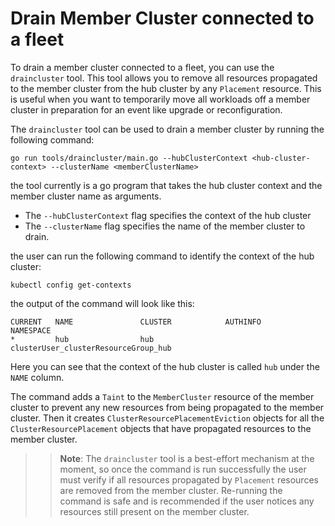 # Drain Member Cluster connected to a fleet

To drain a member cluster connected to a fleet, you can use the `draincluster` tool. This tool allows you to remove all
resources propagated to the member cluster from the hub cluster by any `Placement` resource.
This is useful when you want to temporarily move all workloads off a member cluster in preparation for an 
event like upgrade or reconfiguration.

The `draincluster` tool can be used to drain a member cluster by running the following command:

```
go run tools/draincluster/main.go --hubClusterContext <hub-cluster-context> --clusterName <memberClusterName>
```

the tool currently is a go program that takes the hub cluster context and the member cluster name as arguments.

- The `--hubClusterContext` flag specifies the context of the hub cluster
- The `--clusterName` flag specifies the name of the member cluster to drain.

the user can run the following command to identify the context of the hub cluster:

```
kubectl config get-contexts
```

the output of the command will look like this:

```
CURRENT   NAME               CLUSTER            AUTHINFO                                            NAMESPACE         
*         hub                hub                clusterUser_clusterResourceGroup_hub   
```

Here you can see that the context of the hub cluster is called `hub` under the `NAME` column.

The command adds a `Taint` to the `MemberCluster` resource of the member cluster to prevent any new resources from being 
propagated to the member cluster. Then it creates `ClusterResourcePlacementEviction` objects for all the 
`ClusterResourcePlacement` objects that have propagated resources to the member cluster.

>> **Note**: The `draincluster` tool is a best-effort mechanism at the moment, so once the command is run successfully
> the user must verify if all resources propagated by `Placement` resources are removed from the member cluster.
> Re-running the command is safe and is recommended if the user notices any resources still present on the member cluster.
